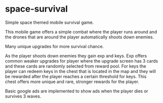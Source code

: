 # space-survival

Simple space themed mobile survival game. <br/>

This mobile game offers a simple combat where the player runs around and the drones that are around the player automatically shoots down enemies. <br/>

Many unique upgrades for more survival chance. <br/>

As the player shoots down enemies they gain exp and keys. Exp offers common weaker upgrades for player where the upgrade screen has 3 cards and these cards are randomly selected from reward pool. For keys the player can redeem keys in the chest that is located in the map and they will be rewarded after the player reaches a certain threshold for keys. This chest offers more unique and rare, stronger rewards for the player. <br/>

Basic google ads are implemented to show ads when the player dies or survives 3 waves.
